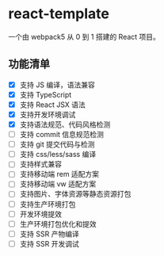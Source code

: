 # react-template

一个由 webpack5 从 0 到 1 搭建的 React 项目。

## 功能清单

- [x] 支持 JS 编译，语法兼容
- [x] 支持 TypeScript
- [x] 支持 React JSX 语法
- [x] 支持开发环境调试
- [x] 支持语法规范、代码风格检测
- [ ] 支持 commit 信息规范检测
- [ ] 支持 git 提交代码与检测
- [ ] 支持 css/less/sass 编译
- [ ] 支持样式兼容
- [ ] 支持移动端 rem 适配方案
- [ ] 支持移动端 vw 适配方案
- [ ] 支持图片、字体资源等静态资源打包
- [ ] 支持生产环境打包
- [ ] 开发环境提效
- [ ] 生产环境打包优化和提效
- [ ] 支持 SSR 产物编译
- [ ] 支持 SSR 开发调试

